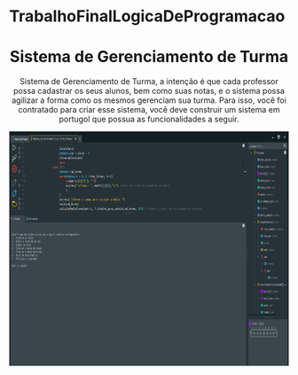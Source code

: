 # TrabalhoFinalLogicaDeProgramacao
<h1 align ="center">Sistema de Gerenciamento de Turma</h1>
<p align ="center"> 
    Sistema de Gerenciamento de Turma, a intenção é que cada professor possa cadastrar os seus alunos, bem como suas notas, e o sistema possa agilizar a forma como os mesmos gerenciam sua turma. Para isso, você foi contratado para criar esse sistema, você deve construir um sistema em portugol que possua as funcionalidades a seguir.
</p>
<div align ="center"> 
  <img src = "Sistema de Gerenciamento de Turma.png" alt = "Portugol studio - Tela do sistema" width = "800" height = "423"/> 
</div>
